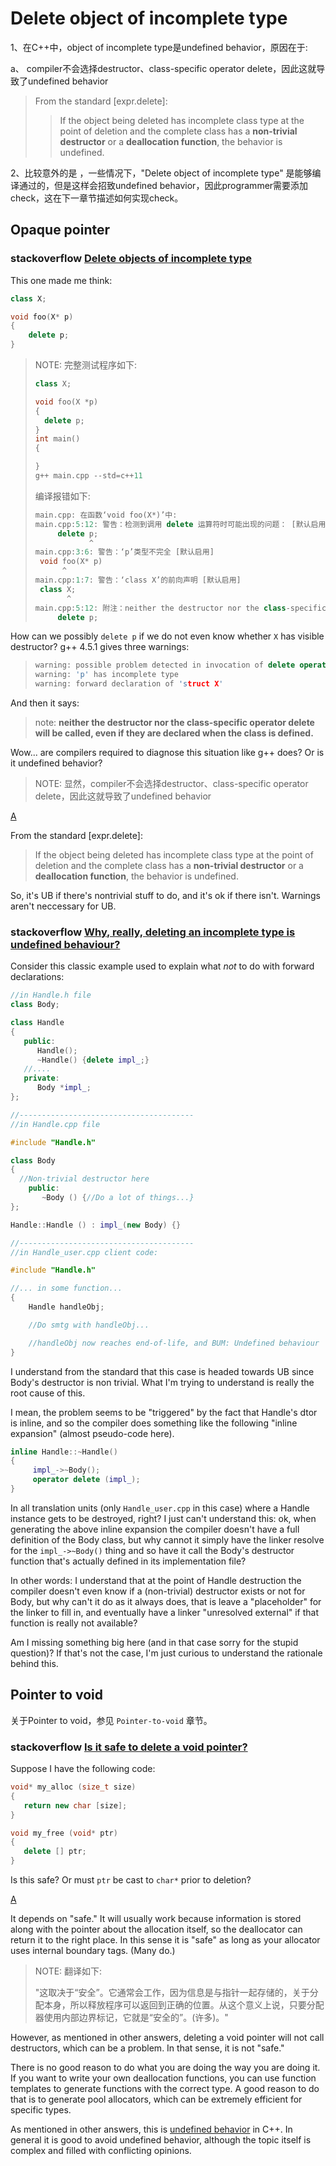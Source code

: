 # Delete object of incomplete type

1、在C++中，object of incomplete type是undefined behavior，原因在于:

a、 compiler不会选择destructor、class-specific operator delete，因此这就导致了undefined behavior

> From the standard [expr.delete]:
>
> > If the object being deleted has incomplete class type at the point of deletion and the complete class has a **non-trivial destructor** or a **deallocation function**, the behavior is undefined.

2、比较意外的是 ，一些情况下，"Delete object of incomplete type" 是能够编译通过的，但是这样会招致undefined behavior，因此programmer需要添加check，这在下一章节描述如何实现check。

## Opaque pointer

### stackoverflow [Delete objects of incomplete type](https://stackoverflow.com/questions/4325154/delete-objects-of-incomplete-type)

This one made me think:

```cpp
class X;

void foo(X* p)
{
    delete p;
}
```

> NOTE: 完整测试程序如下:
>
> ```C++
> class X;
> 
> void foo(X *p)
> {
> 	delete p;
> }
> int main()
> {
> 
> }
> g++ main.cpp --std=c++11
> ```
>
> 编译报错如下:
>
> ```C++
> main.cpp: 在函数‘void foo(X*)’中:
> main.cpp:5:12: 警告：检测到调用 delete 运算符时可能出现的问题： [默认启用]
>      delete p;
>             ^
> main.cpp:3:6: 警告：‘p’类型不完全 [默认启用]
>  void foo(X* p)
>       ^
> main.cpp:1:7: 警告：‘class X’的前向声明 [默认启用]
>  class X;
>        ^
> main.cpp:5:12: 附注：neither the destructor nor the class-specific operator delete will be called, even if they are declared when the class is defined
>      delete p;
> ```
>
> 

How can we possibly `delete p` if we do not even know whether `X` has visible destructor? g++ 4.5.1 gives three warnings:

> ```cpp
> warning: possible problem detected in invocation of delete operator:
> warning: 'p' has incomplete type
> warning: forward declaration of 'struct X'
> ```

And then it says:

> note: **neither the destructor nor the class-specific operator delete will be called, even if they are declared when the class is defined.**

Wow... are compilers required to diagnose this situation like g++ does? Or is it undefined behavior?



> NOTE: 显然，compiler不会选择destructor、class-specific operator delete，因此这就导致了undefined behavior

[A](https://stackoverflow.com/a/4325223)

From the standard [expr.delete]:

> If the object being deleted has incomplete class type at the point of deletion and the complete class has a **non-trivial destructor** or a **deallocation function**, the behavior is undefined.

So, it's UB if there's nontrivial stuff to do, and it's ok if there isn't. Warnings aren't neccessary for UB.



### stackoverflow [Why, really, deleting an incomplete type is undefined behaviour?](https://stackoverflow.com/questions/2517245/why-really-deleting-an-incomplete-type-is-undefined-behaviour)

Consider this classic example used to explain what *not* to do with forward declarations:

```cpp
//in Handle.h file
class Body;

class Handle
{
   public:
      Handle();
      ~Handle() {delete impl_;}
   //....
   private:
      Body *impl_;
};

//---------------------------------------
//in Handle.cpp file

#include "Handle.h"

class Body 
{
  //Non-trivial destructor here
    public:
       ~Body () {//Do a lot of things...}
};

Handle::Handle () : impl_(new Body) {}

//---------------------------------------
//in Handle_user.cpp client code:

#include "Handle.h"

//... in some function... 
{
    Handle handleObj;

    //Do smtg with handleObj...

    //handleObj now reaches end-of-life, and BUM: Undefined behaviour
} 
```

I understand from the standard that this case is headed towards UB since Body's destructor is non trivial. What I'm trying to understand is really the root cause of this.

I mean, the problem seems to be "triggered" by the fact that Handle's dtor is inline, and so the compiler does something like the following "inline expansion" (almost pseudo-code here).

```cpp
inline Handle::~Handle()
{
     impl_->~Body();
     operator delete (impl_);
}
```

In all translation units (only `Handle_user.cpp` in this case) where a Handle instance gets to be destroyed, right? I just can't understand this: ok, when generating the above inline expansion the compiler doesn't have a full definition of the Body class, but why cannot it simply have the linker resolve for the `impl_->~Body()` thing and so have it call the Body's destructor function that's actually defined in its implementation file?

In other words: I understand that at the point of Handle destruction the compiler doesn't even know if a (non-trivial) destructor exists or not for Body, but why can't it do as it always does, that is leave a "placeholder" for the linker to fill in, and eventually have a linker "unresolved external" if that function is really not available?

Am I missing something big here (and in that case sorry for the stupid question)? If that's not the case, I'm just curious to understand the rationale behind this.

## Pointer to void

关于Pointer to void，参见 `Pointer-to-void` 章节。

### stackoverflow [Is it safe to delete a void pointer?](https://stackoverflow.com/questions/941832/is-it-safe-to-delete-a-void-pointer)

Suppose I have the following code:

```cpp
void* my_alloc (size_t size)
{
   return new char [size];
}

void my_free (void* ptr)
{
   delete [] ptr;
}
```

Is this safe? Or must `ptr` be cast to `char*` prior to deletion?

[A](https://stackoverflow.com/a/941953)

It depends on "safe." It will usually work because information is stored along with the pointer about the allocation itself, so the deallocator can return it to the right place. In this sense it is "safe" as long as your allocator uses internal boundary tags. (Many do.)

> NOTE: 翻译如下:
>
> "这取决于“安全”。它通常会工作，因为信息是与指针一起存储的，关于分配本身，所以释放程序可以返回到正确的位置。从这个意义上说，只要分配器使用内部边界标记，它就是“安全的”。(许多)。"

However, as mentioned in other answers, deleting a void pointer will not call destructors, which can be a problem. In that sense, it is not "safe."

There is no good reason to do what you are doing the way you are doing it. If you want to write your own deallocation functions, you can use function templates to generate functions with the correct type. A good reason to do that is to generate pool allocators, which can be extremely efficient for specific types.

As mentioned in other answers, this is [undefined behavior](https://en.cppreference.com/w/cpp/language/ub) in C++. In general it is good to avoid undefined behavior, although the topic itself is complex and filled with conflicting opinions.